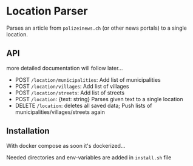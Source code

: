 # Location Parser

Parses an article from `polizeinews.ch` (or other news portals) to a single location.

## API
more detailed documentation will follow later...

- POST `/location/municipalities`: Add list of municipalities
- POST `/location/villages`: Add list of villages
- POST `/location/streets`: Add list of streets
- POST `/location`: {text: string} Parses given text to a single location
- DELETE `/location`: deletes all saved data; Push lists of municipalities/villages/streets again

## Installation

With docker compose as soon it's dockerized...

Needed directories and env-variables are added in `install.sh` file
